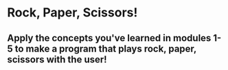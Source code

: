 # Rock, Paper, Scissors!

## Apply the concepts you've learned in modules 1-5 to make a program that plays rock, paper, scissors with the user!


